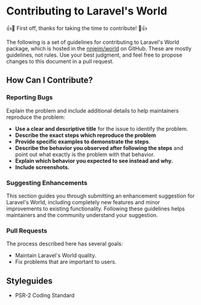# Contributing to Laravel's World

:+1::tada: First off, thanks for taking the time to contribute! :tada::+1:

The following is a set of guidelines for contributing to Laravel's World package, which is hosted in the [nnjeim/world](https://github.com/nnjeim/world) on GitHub. These are mostly guidelines, not rules. Use your best judgment, and feel free to propose changes to this document in a pull request.

## How Can I Contribute?

### Reporting Bugs

Explain the problem and include additional details to help maintainers reproduce the problem:

* **Use a clear and descriptive title** for the issue to identify the problem.
* **Describe the exact steps which reproduce the problem**   
* **Provide specific examples to demonstrate the steps**.  
* **Describe the behavior you observed after following the steps** and point out what exactly is the problem with that behavior.
* **Explain which behavior you expected to see instead and why.**
* **Include screenshots.**   

### Suggesting Enhancements

This section guides you through submitting an enhancement suggestion for Laravel's World, including completely new features and minor improvements to existing functionality. Following these guidelines helps maintainers and the community understand your suggestion.  

### Pull Requests

The process described here has several goals:

- Maintain Laravel's World quality.
- Fix problems that are important to users.  

## Styleguides  

- PSR-2 Coding Standard 
